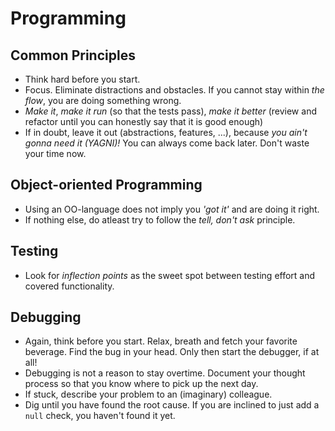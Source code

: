 # Programming

## Common Principles
* Think hard before you start. 
* Focus. Eliminate distractions and obstacles. If you cannot stay within _the flow_, you are doing something wrong.
* _Make it_, _make it run_ (so that the tests pass), _make it better_ (review and refactor until you can honestly say that it is good enough)
* If in doubt, leave it out (abstractions, features, ...), because _you ain't gonna need it (YAGNI)!_ You can always come back later. Don't waste your time now.

## Object-oriented Programming
* Using an OO-language does not imply you _'got it'_ and are doing it right.
* If nothing else, do atleast try to follow the _tell, don't ask_ principle. 
## Testing
* Look for _inflection points_ as the sweet spot between testing effort and covered functionality.

## Debugging
* Again, think before you start. Relax, breath and fetch your favorite beverage. Find the bug in your head. Only then start the debugger, if at all!
* Debugging is not a reason to stay overtime. Document your thought process so that you know where to pick up the next day.
* If stuck, describe your problem to an (imaginary) colleague. 
* Dig until you have found the root cause. If you are inclined to just add a `null` check, you haven't found it yet.
